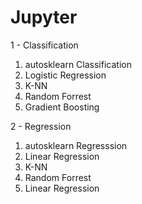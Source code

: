 # Jupyter

1 - Classification

  1) autosklearn Classification
  2) Logistic Regression
  3) K-NN
  4) Random Forrest
  5) Gradient Boosting

2 - Regression

  1) autosklearn Regresssion
  2) Linear Regression
  3) K-NN
  4) Random Forrest
  5) Linear Regression
